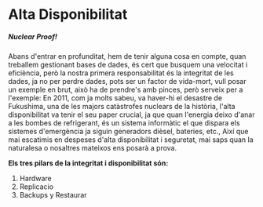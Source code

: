 <h1>Alta Disponibilitat</h1>
<h5><em>Nuclear Proof!</em></h5>

<p>Abans d'entrar en profunditat, hem de tenir alguna cosa en compte, quan treballem gestionant bases de dades, és cert que busquem una velocitat i eficiència, però la nostra primera responsabilitat és la integritat de les dades, ja no per perdre dades, pots ser un factor de vida-mort, vull posar un exemple en brut, això ha de prendre's amb pinces, però serveix per a l'exemple: En 2011, com ja molts sabeu, va haver-hi el desastre de Fukushima, una de les majors catàstrofes nuclears de la història, l'alta disponibilitat va tenir el seu paper crucial, ja que quan l'energia deixo d'anar a les bombes de refrigerant, és un sistema informàtic el que dispara els sistemes d'emergència ja siguin generadors dièsel, bateries, etc., 
Així que mai escatimis en despeses d'alta disponibilitat i seguretat, mai saps quan la naturalesa o nosaltres mateixos ens posarà a prova.<p>

<p><b>Els tres pilars de la integritat i disponibilitat són:</b><p>
<ol>
    <li>Hardware</li>
    <li>Replicacio</li>
    <li>Backups y Restaurar</li>
</ol>